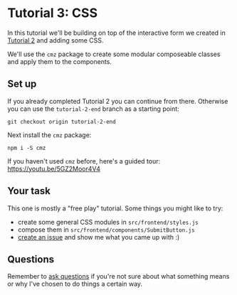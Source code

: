 # Tutorial 3: CSS

In this tutorial we'll be building on top of the interactive form we created in [Tutorial 2](./2.md) and adding some CSS.

We'll use the `cmz` package to create some modular composeable classes and apply them to the components.

## Set up

If you already completed Tutorial 2 you can continue from there. Otherwise you can use the `tutorial-2-end` branch as a starting point:

```
git checkout origin tutorial-2-end
```

Next install the `cmz` package:

```
npm i -S cmz
```

If you haven't used `cmz` before, here's a guided tour: https://youtu.be/5GZ2Moor4V4

## Your task

This one is mostly a "free play" tutorial. Some things you might like to try:

- create some general CSS modules in `src/frontend/styles.js`
- compose them in `src/frontend/components/SubmitButton.js`
- [create an issue](https://github.com/joshwnj/react-starter/issues/new) and show me what you came up with :)

## Questions

Remember to [ask questions](https://github.com/joshwnj/react-starter/issues/new) if you're not sure about what something means or why I've chosen to do things a certain way.
